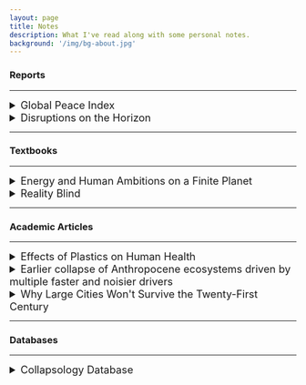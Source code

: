 ```yaml
---
layout: page
title: Notes
description: What I've read along with some personal notes.
background: '/img/bg-about.jpg'
---
```


### Reports

---

<details>
<summary style="font-size: 1.3em;">Global Peace Index</summary>
<ul style="list-style-type: none;">
  <li><a href="https://www.visionofhumanity.org/wp-content/uploads/2024/06/GPI-2024-web.pdf?utm_source=substack&utm_medium=email"><strong>Link To Report</strong></a></li>
  <li><strong>Published:</strong> 2024</li>
  <li style="margin-top: 10px;">The well-known Global Peace Index report concluded that we have now the most amount of active conflicts since WW2.</li>
  ---
  <li style="margin-top: 10px;"><strong>Quotes:</strong></li> 
  <li style="margin-top: 10px;"><em>There are currently 56 active conflicts, the most since the end of Second World War, and with fewer conflicts being resolved, either militarily or through peace agreements. The number of conflicts that ended in a decisive victory fell from 49 per cent in the 1970s to nine per cent in the 2010s, while conflicts that ended through peace agreements fell from 23 per cent to four per cent over the same period.</em></li>
  <li style="margin-top: 10px;"><em>The world has become less stable in the past 17 years with substantial increases in political instability, number of conflicts, deaths from conflicts and violent demonstrations.</em></li>
</ul>
</details>

<details>
<summary style="font-size: 1.3em;">Disruptions on the Horizon</summary>
<ul style="list-style-type: none;">
  <li><a href="https://horizons.service.canada.ca/en/2024/disruptions/index.shtml#report"><strong>Link To Report</strong></a></li>
  <li><strong>Published:</strong> 2024</li>
  ---
  <li><strong>Conclusion:</strong></li>
  <li style="margin-bottom: 10px;"><em>What could the future look like if Canadians cannot meet their basic needs? Or if the healthcare system collapses, democracies break down globally, or cyberattacks regularly disrupt everyday life? What if these disruptions occur at the same time, creating a perfect storm and a unique set of combined circumstances for Canada to face?</em></li>
  
  <li style="margin-bottom: 10px;"><em>More than ever, the world is filled with uncertainty and unpredictability. A disruption’s impact could depend on the scale and speed with which it occurs, and how it interacts with other disruptions. Being aware of possible future disruptions and prepared for various scenarios can help mitigate risk and help anticipate what is on the horizon. While the disruptions in this report are not guaranteed to take place, they are plausible—and overlooking them may carry risks in various policy areas.</em></li>
  
  <li style="margin-bottom: 10px;"><em>These disruptions can help decision-makers think through what could occur and prepare for a wide range of possibilities. They can also facilitate conversation about policy, decision making, and how these situations might play out. Foresight and conversations about future disruptions can help Canada’s leaders identify challenges, harness possibilities, and create resilient, sustainable policy in the face of the unexpected.</em></li>
</ul>
</details>


---

### Textbooks

---

<details>
<summary style="font-size: 1.3em;">Energy and Human Ambitions on a Finite Planet</summary>
<ul style="list-style-type: none;">
  <li><a href="https://www.collapsology.info/en/science/"><strong>Link To Textbook</strong></a></li>
  <li><strong>Published:</strong> 2021</li>
  ---
  <li><strong>Note:</strong> Amazing textbook (Free to read online) by Dr. Tom Murphy (from the <a href="https://dothemath.ucsd.edu/" style="text-decoration: underline;">'Do the Math' blog</a>) that covers the "why" of collapse from a scientific perspective. Can't recommend this textbook enough. I bought the hardcopy and I keep going back to it all the time to cite the hard-data arguments put forth in there.</li>
</ul>
</details>

<details>
<summary style="font-size: 1.3em;">Reality Blind</summary>
<ul style="list-style-type: none;">
  <li><a href="https://read.realityblind.world/view/975731937/i/"><strong>Link To Textbook</strong></a></li>
  <li><strong>Published:</strong> 2021</li>
  ---
  <li><strong>Note:</strong> Classic textbook (Free to read online) by Dr. Nate Hagens. Very easy to read, great introduction on the meta-crisis with a special focus on energy-blindness.</li>
</ul>
</details>

---

### Academic Articles

---

<details>
<summary style="font-size: 1.3em;">Effects of Plastics on Human Health</summary>
<ul style="list-style-type: none;">
  <li><a href="https://annalsofglobalhealth.org/articles/10.5334/aogh.4056"><strong>Link To Article</strong></a></li>
  <li><strong>Published:</strong> 2023</li>
  <li style="margin-top: 10px;">Comprehensive Review Paper that examined the impacts plastics have on (1) human health and well-being; (2) the global environment, especially the ocean; (3) the economy; and (4) vulnerable populations.</li>
  ---
  <li style="margin-top: 10px;"><strong>Plastic Recycling:</strong></li>
  <li style="margin-left: 20px;"><em>Plastic disposal is highly inefficient, with <strong>recovery and recycling rates below 10% globally</strong>. The result is that an estimated 22 Mt of plastic waste enters the environment each year, much of it single-use plastic and are added to the more than 6 gigatons of plastic waste that have accumulated since 1950.</em></li>
  <li style="margin-top: 10px;"><strong>Conclusions:</strong></li>
  <li style="margin-left: 20px;"><em>It is now clear that current patterns of plastic production, use, and disposal are <strong>not sustainable</strong> and are responsible for significant harms to human health, the environment, and the economy as well as for deep societal injustices. The main driver of these worsening harms is an almost exponential and still accelerating increase in <strong>global plastic production</strong>. The thousands of chemicals in plastics—monomers, additives, processing agents, and non-intentionally added substances—include amongst their number known human carcinogens, endocrine disruptors, neurotoxicants, and persistent organic pollutants. These chemicals are responsible for many of plastics’ known harms to human and planetary health. The chemicals leach out of plastics, enter the environment, cause pollution, and result in human exposure and disease. All efforts to reduce plastics’ hazards must address the hazards of plastic-associated chemicals.</em></li>
  <li style="margin-left: 40px;"><strong>Note:</strong> It's good to see a direct acknowledgment that the real problem is simply our current levels of plastic consumption/production. Recycling is utterly incapable of solving the civilizational threat that plastics pose. We need to drastically reduce plastic production. Ideally, plastic should only be used for essential services. 50% of all plastic today is used for packaging, using plastic in this way should be banned, or priced according to the real costs that plastic packaging externalizes.</li>
  <li style="margin-top: 10px;"><strong>Recommendations:</strong></li>
  <li style="margin-left: 20px;"><em>This Commission urges that a cap on global plastic production with targets, timetables, and national contributions be a central provision of the Global Plastics Treaty. We recommend inclusion of the following additional provisions:</em></li>
  <ul style="list-style-type: none; padding-left: 20px;">
    <li style="margin-top: 10px;"><em>Banning or severely restricting manufacture and use of unnecessary, avoidable, and problematic plastic items, especially single-use items such as manufactured plastic microbeads.</em></li>
    <li style="margin-top: 10px;"><em>Make fossil carbon producers, plastic producers, and the manufacturers of plastic products legally and financially responsible for the safety and end-of-life management of all the materials they produce and sell.</em></li>
    <li style="margin-top: 10px;"><em>Mandate reductions in the chemical complexity of plastic products; health-protective standards for plastics and plastic additives; a requirement for use of sustainable non-toxic materials; full disclosure of all components; and traceability of components.</em></li>
  </ul>
</ul>
</details>

<details>
<summary style="font-size: 1.3em;">Earlier collapse of Anthropocene ecosystems driven by multiple faster and noisier drivers</summary>
<ul style="list-style-type: none;">
  <li><a href="https://www.nature.com/articles/s41893-023-01157-x"><strong>Link To Article</strong></a></li>
  <li><strong>Published:</strong> 2023</li>
  ---
  <li><strong>Quote:</strong> <em>A major concern for the world’s ecosystems is the possibility of collapse, where landscapes and the societies they support change abruptly. Accelerating stress levels, increasing frequencies of extreme events and strengthening intersystem connections suggest that conventional modelling approaches based on incremental changes in a single stress may provide poor estimates of the impact of climate and human activities on ecosystems. We conduct experiments on four models that simulate abrupt changes in the Chilika lagoon fishery, the Easter Island community, forest dieback and lake water quality—representing ecosystems with a range of anthropogenic interactions. Collapses occur sooner under increasing levels of primary stress but additional stresses and/or the inclusion of noise in all four models bring the collapses substantially closer to today by ~38–81%. We discuss the implications for further research and the need for humanity to be vigilant for signs that ecosystems are degrading even more rapidly than previously thought.</em></li>
</ul>
</details>

<details>
<summary style="font-size: 1.3em;">Why Large Cities Won't Survive the Twenty-First Century</summary>
<ul style="list-style-type: none;">
  <li><a href="\\img\\figures\\Why_Large_Cities_Wont_Survive_the_Twenty-First_Century.pdf"><strong>Link To Article</strong></a></li>
  <li><strong>Published:</strong> 2023</li>
  ---
  <li><strong>Note:</strong> Great analysis from the perspective of thermodynamics and population ecology.</li>
  <li><strong>Quote:</strong> <em>City administrations seem preoccupied with such marginally useful things as greener buildings, reduced carbonemissions from engineering operations, better public transit,enhanced green space, and “smarter traffic” control all of which ironically, makes them moreattractive to investment and growth. The circular economy (not wholly possible) and green growth (an oxymoron) are popular if somewhat delusional concepts for a society in overshoot. Certainly no city planning department has yet announced a scheme for the equitable contraction of the city’s operations, the downsizing of its economy or the dispersal of its population. It is safe to say that no city or megacity on earth is remotely sustainable or even in managed control of its supportive ecosystems. On its present “developmental” path, global civilization is destined to have an interesting encounter with biophysical reality.</em></li>
</ul>
</details>

---

### Databases

---

<details>
<summary style="font-size: 1.3em;">Collapsology Database</summary>
<ul style="list-style-type: none;">
  <li><a href="https://www.collapsology.info/en/science/"><strong>Link To Database</strong></a></li>
  ---
  <li>Collapsology.info is a portal of documentary resources edited and maintained by a collective at the initiative of Pablo Servigne and Raphaël Stevens. It hosts bib.collapse, an open-access scientific database with over 9000 articles, and offers a selection of links and books for anyone caring for our common future.</li>
</ul>
</details>
